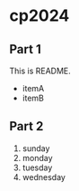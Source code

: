 # cp2024

## Part 1
This is README.
- itemA
- itemB

## Part 2
1. sunday
1. monday
1. tuesday
1. wednesday
